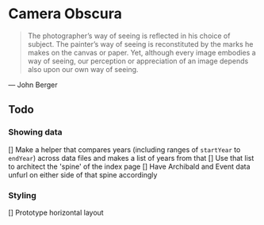 # Camera Obscura

> The photographer’s way of seeing is reflected in his choice of subject. The painter’s way of seeing is reconstituted by the marks he makes on the canvas or paper. Yet, although every image embodies a way of seeing, our perception or appreciation of an image depends also upon our own way of seeing.

— John Berger

## Todo

### Showing data

[] Make a helper that compares years (including ranges of `startYear` to `endYear`) across data files and makes a list of years from that
[] Use that list to architect the 'spine' of the index page
[] Have Archibald and Event data unfurl on either side of that spine accordingly

### Styling

[] Prototype horizontal layout
